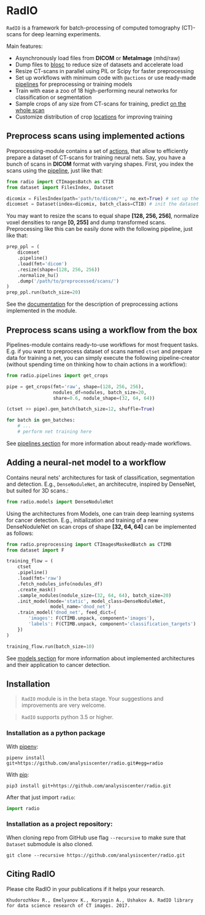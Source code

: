 # RadIO

`RadIO` is a framework for batch-processing of computed
tomography (CT)-scans for deep learning experiments.

Main features:
- Asynchronously load files from **DICOM** or **MetaImage** (mhd/raw)
- Dump files to [blosc](http://blosc.org/) to reduce size of datasets and accelerate load
- Resize CT-scans in parallel using PIL or Scipy for faster preprocessing
- Set up workflows with minimum code with ```@actions``` or use ready-made [pipelines](https://analysiscenter.github.io/radio/intro/pipelines.html) for preprocessing or training models
- Train with ease a zoo of 18 high-performing neural networks for classification or segmentation
- Sample crops of any size from CT-scans for training, predict [on the whole scan](https://analysiscenter.github.io/lung_cancer//api/masked_batch.html#radio.preprocessing.ct_masked_batch.CTImagesMaskedBatch.predict_on_scan)
- Customize distribution of crop [locations](https://analysiscenter.github.io/radio/intro/preprocessing.html?highlight=histogram#sample-crops-from-scan-preparing-training-examples-for-neural-net) for improving training

## Preprocess scans using implemented actions
Preprocessing-module contains a set of [actions](https://github.com/analysiscenter/dataset), that allow to efficiently prepare a dataset of CT-scans for training neural nets.
Say, you have a bunch of scans in **DICOM** format with varying shapes.
First, you index the scans using the [pipeline](https://analysiscenter.github.io/dataset/intro/pipeline.html), just like that:
```python
from radio import CTImagesBatch as CTIB
from dataset import FilesIndex, Dataset

dicomix = FilesIndex(path='path/to/dicom/*', no_ext=True) # set up the index
dicomset = Dataset(index=dicomix, batch_class=CTIB) # init the dataset of dicom files
```
You may want to resize the scans to equal shape **[128, 256, 256]**,
normalize voxel densities to range **[0, 255]** and dump transformed
scans. Preprocessing like this can be easily done with the following
pipeline, just like that:

```python
prep_ppl = (
    dicomset
    .pipeline()
    .load(fmt='dicom')
    .resize(shape=(128, 256, 256))
    .normalize_hu()
    .dump('/path/to/preprocessed/scans/')
)
prep_ppl.run(batch_size=20)
```

See the [documentation](https://analysiscenter.github.io/radio/intro/preprocessing.html) for the description of
preprocessing actions implemented in the module.

## Preprocess scans using a workflow from the box
Pipelines-module contains ready-to-use workflows for most frequent tasks.
E.g. if you want to preprocess dataset of scans named ``ctset`` and
prepare data for training a net, you can simply execute the following
pipeline-creator (without spending time on thinking how to chain actions in
a workflow):

```python
from radio.pipelines import get_crops

pipe = get_crops(fmt='raw', shape=(128, 256, 256),
                 nodules_df=nodules, batch_size=20,
                 share=0.6, nodule_shape=(32, 64, 64))

(ctset >> pipe).gen_batch(batch_size=12, shuffle=True)

for batch in gen_batches:
    # ...
    # perform net training here
```
See [pipelines section](https://analysiscenter.github.io/radio/intro/pipelines.html) for more information about
ready-made workflows.

## Adding a neural-net model to a workflow
Contains neural nets' architectures for task of classification,
segmentation and detection. E.g., ``DenseNoduleNet``, an architecutre,
inspired by DenseNet, but suited for 3D scans.:
```python
from radio.models import DenseNoduleNet
```

Using the architectures from Models, one can train deep learning systems
for cancer detection. E.g., initialization and training of a new DenseNoduleNet
on scan crops of shape **[32, 64, 64]** can be implemented as follows:
```python
from radio.preprocessing import CTImagesMaskedBatch as CTIMB
from dataset import F

training_flow = (
    ctset
    .pipeline()
    .load(fmt='raw')
    .fetch_nodules_info(nodules_df)
    .create_mask()
    .sample_nodules(nodule_size=(32, 64, 64), batch_size=20)
    .init_model(mode='static', model_class=DenseNoduleNet,
                model_name='dnod_net')
    .train_model('dnod_net', feed_dict={
        'images': F(CTIMB.unpack, component='images'),
        'labels': F(CTIMB.unpack, component='classification_targets')
    })
)

training_flow.run(batch_size=10)

```
See [models section](https://analysiscenter.github.io/radio/intro/models.html) for more information about implemented architectures and their application to cancer detection.

## Installation

> `RadIO` module is in the beta stage. Your suggestions and improvements are very welcome.

> `RadIO` supports python 3.5 or higher.


### Installation as a python package

With [pipenv](https://docs.pipenv.org/):

    pipenv install git+https://github.com/analysiscenter/radio.git#egg=radio

With [pip](https://pip.pypa.io/en/stable/):

    pip3 install git+https://github.com/analysiscenter/radio.git

After that just import `radio`:
```python
import radio
```


### Installation as a project repository:

When cloning repo from GitHub use flag ``--recursive`` to make sure that ``Dataset`` submodule is also cloned.

    git clone --recursive https://github.com/analysiscenter/radio.git


## Citing RadIO

Please cite RadIO in your publications if it helps your research.

    Khudorozhkov R., Emelyanov K., Koryagin A., Ushakov A. RadIO library for data science research of CT images. 2017.
